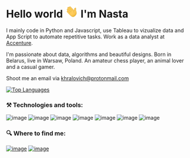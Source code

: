 # Hello world <img src="https://raw.githubusercontent.com/ABSphreak/ABSphreak/master/gifs/Hi.gif" alt="Hi" width=35/> I'm Nasta


I mainly code in Python and Javascript, use Tableau to vizualize data and App Script to automate repetitive tasks.  Work as a data analyst at [Accenture](https://www.accenture.com/us-en).

I'm passionate about data, algorithms and beautiful designs. Born in Belarus, live in Warsaw, Poland. An amateur chess player, an animal lover and a casual gamer. 

Shoot me an email via khralovich@protonmail.com


[![Top Languages](https://github-readme-stats.vercel.app/api/top-langs/?username=khralovich&langs_count=8&layout=compact)](https://github.com/khralovich/github-readme-stats)


### ⚒️ Technologies and tools:

![image](https://img.shields.io/badge/JavaScript-323330?style=for-the-badge&logo=javascript&logoColor=F7DF1E)
![image](https://img.shields.io/badge/Python-FFD43B?style=for-the-badge&logo=python&logoColor=darkgreen)
![image](https://img.shields.io/badge/HTML5-E34F26?style=for-the-badge&logo=html5&logoColor=white)
![image](https://img.shields.io/badge/CSS3-1572B6?style=for-the-badge&logo=css3&logoColor=white)
![image](https://img.shields.io/badge/Git-217346?style=for-the-badge&logo=git&logoColor=white)
![image](https://img.shields.io/badge/SQL-67869B?style=for-the-badge&logo=mysql&logoColor=white)
![image](https://img.shields.io/badge/Jupyter-F37626.svg?&style=for-the-badge&logo=Jupyter&logoColor=white)


<!--
![image]()
	-->


### 🔍 Where to find me:

[![image](https://img.shields.io/badge/Codewars-B1361E?style=for-the-badge&logo=Codewars&logoColor=white)](https://www.codewars.com/users/khralovich)
[![image](https://img.shields.io/badge/LinkedIn-0077B5?style=for-the-badge&logo=linkedin&logoColor=white)](https://www.linkedin.com/in/nastakhralovich/)
<!-- 
[![image](https://img.shields.io/badge/Kaggle-20BEFF?style=for-the-badge&logo=Kaggle&logoColor=white)]()
[![image]()]()
-->



